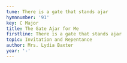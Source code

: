 ```yaml
---
tune: There is a gate that stands ajar
hymnnumber: '91'
key: C Major
title: The Gate Ajar for Me
firstline: There is a gate that stands ajar
topic: Invitation and Repentance
author: Mrs. Lydia Baxter
year: '-'
---
```

